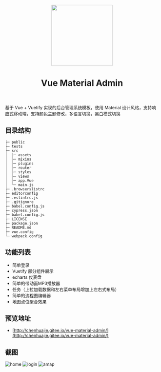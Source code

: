 <p align="center">
  <a href="https://ant.design">
    <img width="200" src="https://cdn.vuetifyjs.com/images/logos/vuetify-logo-dark.png">
  </a>
</p>

<h1 align="center">
    Vue Material Admin<br/>
    <br/>
</h1>

基于 Vue + Vuetify 实现的后台管理系统模板，使用 Material 设计风格，支持响应式移动端，支持颜色主题修改，多语言切换，黑白模式切换

## 目录结构
```              　　
├─ public
├─ tests
├─ src
│  ├─ assets 
│  ├─ mixins 
│  ├─ plugins
│  ├─ router
│  ├─ styles
│  ├─ views
│  ├─ app.Vue 
│  └─ main.js
├─ .browserslistrc
├─ editorconfig
├─ .eslintrc.js
├─ .gitignore
├─ babel.config.js
├─ cypress.json
├─ babel.config.js
├─ LICENSE
├─ package.json
├─ README.md 
├─ vue.config
└─ webpack.config
```

## 功能列表

+ 简单登录
+ Vuetify 部分组件展示
+ echarts 仪表盘
+ 简单的带动画MP3播放器
+ 任务（上拉加载数据和左右菜单布局增加上左右式布局）
+ 简单的流程图编辑器
+ 地图点位聚合效果

## 预览地址

+ [http://chenhuajie.gitee.io/vue-material-admin/](http://chenhuajie.gitee.io/vue-material-admin/)

## 截图

![home](https://gitee.com/chenhuajie/ng-material-admin/raw/master/src/assets/vue-material-admin.png)
![login](https://gitee.com/chenhuajie/ng-material-admin/raw/master/src/assets/lct.png)
![amap](https://gitee.com/chenhuajie/ng-material-admin/raw/master/src/assets/amap.png)


